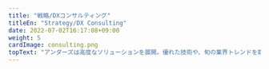 ```yaml
---
title: "戦略/DXコンサルティング"
titleEn: "Strategy/DX Consulting"
date: 2022-07-02T16:17:08+09:00
weight: 5
cardImage: consulting.png
topText: "アンダーズは高度なソリューションを展開。優れた技術や、旬の業界トレンドを取り入れながら、お客様の課題解決につながる提案を行います。丁寧に、粘り強く、コラボレーションやノウハウを駆使。お客様が最適なソリューションを活用できるように徹底サポートします。"
---
```

